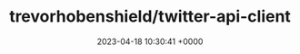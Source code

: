 ---
title: "trevorhobenshield/twitter-api-client"
link: "https://github.com/trevorhobenshield/twitter-api-client"
date: "2023-04-18 10:30:41 +0000"
description: "Complete implementation of the undocumented Twitter API"
category: "github"
---